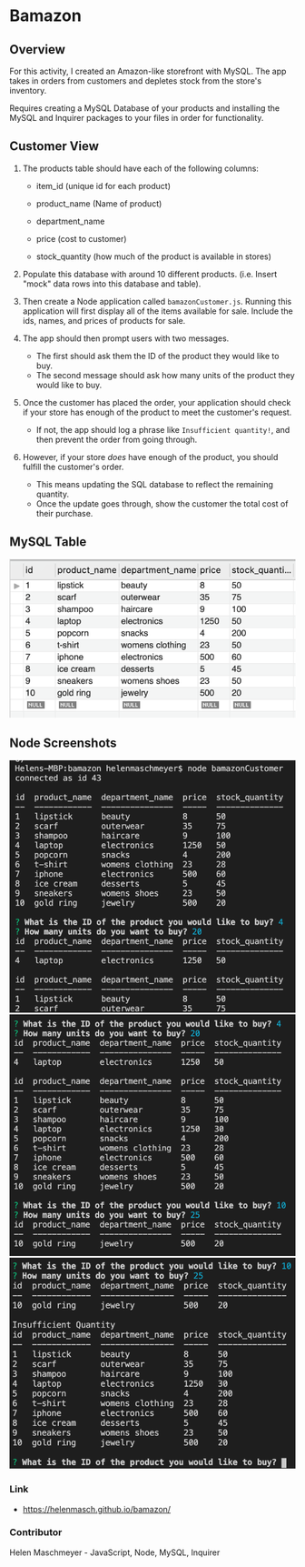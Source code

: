 # Bamazon

## Overview

For this activity, I created an Amazon-like storefront with MySQL. The app takes in orders from customers and depletes stock from the store's inventory. 

Requires creating a MySQL Database of your products and installing the MySQL and Inquirer packages to your files in order for functionality. 

## Customer View

1. The products table should have each of the following columns:

   * item_id (unique id for each product)

   * product_name (Name of product)

   * department_name

   * price (cost to customer)

   * stock_quantity (how much of the product is available in stores)

2. Populate this database with around 10 different products. (i.e. Insert "mock" data rows into this database and table).

3. Then create a Node application called `bamazonCustomer.js`. Running this application will first display all of the items available for sale. Include the ids, names, and prices of products for sale.

4. The app should then prompt users with two messages.

   * The first should ask them the ID of the product they would like to buy.
   * The second message should ask how many units of the product they would like to buy.

5. Once the customer has placed the order, your application should check if your store has enough of the product to meet the customer's request.

   * If not, the app should log a phrase like `Insufficient quantity!`, and then prevent the order from going through.

6. However, if your store _does_ have enough of the product, you should fulfill the customer's order.
   * This means updating the SQL database to reflect the remaining quantity.
   * Once the update goes through, show the customer the total cost of their purchase.

## MySQL Table <br>
![MySQL Table](/images/mysql-screenshot.png)

## Node Screenshots <br>
![Node Screenshots](/images/node1-screenshot.png)
![Node Screenshots](/images/node2-screenshot.png)
![Node Screenshots](/images/node3-screenshot.png)

### Link
* https://helenmasch.github.io/bamazon/

### Contributor
Helen Maschmeyer - JavaScript, Node, MySQL, Inquirer